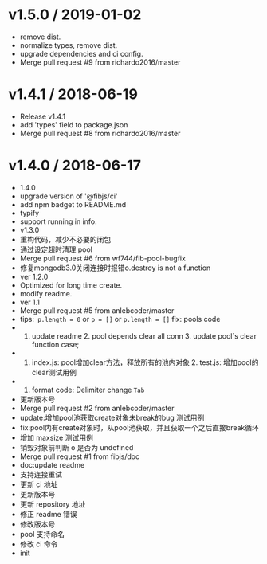 
v1.5.0 / 2019-01-02
==================

  * remove dist.
  * normalize types, remove dist.
  * upgrade dependencies and ci config.
  * Merge pull request #9 from richardo2016/master

v1.4.1 / 2018-06-19
===================

  * Release v1.4.1
  * add 'types' field to package.json
  * Merge pull request #8 from richardo2016/master

v1.4.0 / 2018-06-17
===================

  * 1.4.0
  * upgrade version of '@fibjs/ci'
  * add npm badget to README.md
  * typify
  * support running in info.
  * v1.3.0
  * 重构代码，减少不必要的闭包
  * 通过设定超时清理 pool
  * Merge pull request #6 from wf744/fib-pool-bugfix
  * 修复mongodb3.0关闭连接时报错o.destroy is not a function
  * ver 1.2.0
  * Optimized for long time create.
  * modify readme.
  * ver 1.1
  * Merge pull request #5 from anlebcoder/master
  * tips:` p.length = 0` or `p = []` or `p.length = []` fix: pools code
  * 1. update readme 2. pool depends clear all conn 3. update pool`s clear function case;
  * 1. index.js: pool增加clear方法，释放所有的池内对象 2. test.js: 增加pool的clear测试用例
  * 1. format code: Delimiter change `Tab`
  * 更新版本号
  * Merge pull request #2 from anlebcoder/master
  * update:增加pool池获取create对象未break的bug 测试用例
  * fix:pool内有create对象时，从pool池获取，并且获取一个之后直接break循环
  * 增加 maxsize 测试用例
  * 销毁对象前判断 o 是否为 undefined
  * Merge pull request #1 from fibjs/doc
  * doc:update readme
  * 支持连接重试
  * 更新 ci 地址
  * 更新版本号
  * 更新 repository 地址
  * 修正 readme 错误
  * 修改版本号
  * pool 支持命名
  * 修改 ci 命令
  * init
